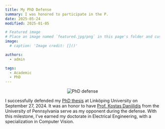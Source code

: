 ```yaml
---
title: My PhD Defense
summary: I was honored to participate in the P.
date: 2025-05-24
modified: 2025-01-05

# Featured image
# Place an image named `featured.jpg/png` in this page's folder and customize its options here.
image:
  # caption: 'Image credit: []()'

authors:
  - admin

tags:
  - Academic
  - PhD
---
```

<p align="center">
<img src="defense.jpg" alt="PhD defense" style="width:auto; height:auto;" />
</p>

I successfully defended my [PhD thesis](/./phd_thesis/) at Linköping University on September 27, 2024. It was an honor to have [Prof. Kostas Daniilidis](https://www.cis.upenn.edu/~kostas/) from the University of Pennsylvania serve as my opponent during the defense. With this milestone, I've earned my doctorate in Electrical Engineering, with a specialization in Computer Vision.